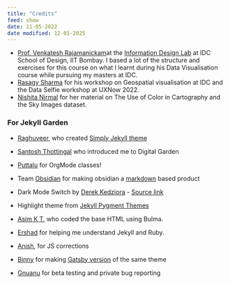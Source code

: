 ```yaml
---
title: "Credits"
feed: show
date: 11-05-2022
date modified: 12-01-2025
---
```

- [Prof. Venkatesh Rajamanickam](https://www.idc.iitb.ac.in/people/faculty/venkatesh-rajamanickam)at the [Information Design Lab](https://info-design-lab.github.io/) at IDC School of Design, IIT Bombay. I based a lot of the structure and exercises for this course on what I learnt during his Data Visualisation course while pursuing my masters at IDC.
- [Rasagy Sharma](https://rasagy.in/) for his workshop on Geospatial visualisation at IDC and the Data Selfie workshop at UXNow 2022.
- [Nishita Nirmal](https://www.linkedin.com/in/nishita-nirmal/?originalSubdomain=in) for her material on The Use of Color in Cartography and the Sky Images dataset.


### For Jekyll Garden

-   [Raghuveer](https://github.com/rgvr), who created [Simply Jekyll theme](https://github.com/rgvr/simply-jekyll)
-   [Santosh Thottingal](https://github.com/santhoshtr) who introduced me to Digital Garden
-   [Puttalu](https://github.com/aashiks) for OrgMode classes!
-   Team [Obsidian](https://obsidian.md/) for making obsidian a [markdown](https://daringfireball.net/projects/markdown/) based product
-   Dark Mode Switch by [Derek Kedziora](https://github.com/derekkedziora) - [Source link](https://github.com/derekkedziora/jekyll-demo/blob/master/scripts/mode-switcher.js)
-   Highlight theme from [Jekyll Pygment Themes](https://github.com/jwarby/jekyll-pygments-themes)


- [Asim K T](https://github.com/asimkt), who coded the base HTML using Bulma. 
- [Ershad](https://github.com/ershad) for helping me understand Jekyll and Ruby. 
- [Anish](https://github.com/anishsheela), for JS corrections
- [Binny](https://github.com/binnyva) for making [Gatsby version](https://github.com/binnyva/gatsby-garden) of the same theme
- [Gnuanu](https://github.com/gnuanu) for beta testing and private bug reporting